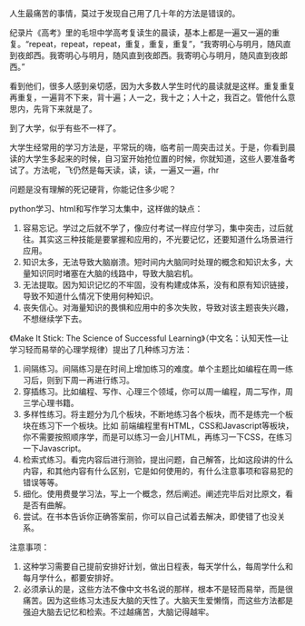 
人生最痛苦的事情，莫过于发现自己用了几十年的方法是错误的。

纪录片《高考》里的毛坦中学高考复读生的晨读，基本上都是一遍又一遍的重复。“repeat，repeat，repeat，重复，重复，重复”，“我寄明心与明月，随风直到夜郎西。我寄明心与明月，随风直到夜郎西。我寄明心与明月，随风直到夜郎西。”

看到他们，很多人感到亲切感，因为大多数人学生时代的晨读就是这样。重复重复再重复，一遍背不下来，背十遍；人一之，我十之；人十之，我百之。管他什么意思内，先背下来就是了。

到了大学，似乎有些不一样了。

大学生经常用的学习方法是，平常玩的嗨，临考前一周突击过关。于是，你看到晨读的大学生多起来的时候，自习室开始抢位置的时候，你就知道，这些人要准备考试了。方法呢，飞仍然是每天读，读，读，一遍又一遍，rhr



问题是没有理解的死记硬背，你能记住多少呢？








python学习、html和写作学习太集中，这样做的缺点：

1. 容易忘记。学过之后就不学了，像应付考试一样应付学习，集中突击，过后就往。其实这三种技能是要掌握和应用的，不光要记忆，还要知道什么场景进行应用。
2. 知识太多，无法导致大脑崩溃。短时间内大脑同时处理的概念和知识太多，大量知识同时堵塞在大脑的线路中，导致大脑宕机。
3. 无法提取。因为知识记忆的不牢固，没有构建成体系，没有和原有知识链接，导致不知道什么情况下使用何种知识。
4. 丧失信心。对海量知识的畏惧和应用中的多次失败，导致对该主题丧失兴趣，不想继续学下去。

《Make It Stick: The Science of Successful Learning》（中文名：认知天性—让学习轻而易举的心理学规律）提出了几种练习方法：

1. 间隔练习。间隔练习是在时间上增加练习的难度。单个主题比如编程在周一练习后，则到下周一再进行练习。
2. 穿插练习。比如编程、写作、心理三个领域，你可以周一编程，周二写作，周三学心理书籍。
3. 多样性练习。将主题分为几个板块，不断地练习各个板块，而不是练完一个板块在练习下一个板块。比如 前端编程里有HTML，CSS和Javascript等板块，你不需要按照顺序学，而是可以练习一会儿HTML，再练习一下CSS，在练习一下Javascript。
4. 检索式练习。看完内容后进行测验，提出问题，自己解答，比如这段讲的什么内容，和其他内容有什么区别，它是如何使用的，有什么注意事项和容易犯的错误等等。
5. 细化。使用费曼学习法，写上一个概念，然后阐述。阐述完毕后对比原文，看是否有曲解。
6. 尝试。在书本告诉你正确答案前，你可以自己试着去解决，即使错了也没关系。

注意事项：

1. 这种学习需要自己提前安排好计划，做出日程表，每天学什么，每周学什么和每月学什么，都要安排好。
2. 必须承认的是，这些方法不像中文书名说的那样，根本不是轻而易举，而是很痛苦。因为这些练习太违反大脑的天性了。大脑天生爱懒惰，而这些方法都是强迫大脑去记忆和检索。不过越痛苦，大脑记得越牢。


<!--stackedit_data:
eyJoaXN0b3J5IjpbMzUyNzI5NTc0LC05MDM0MjI4OTRdfQ==
-->